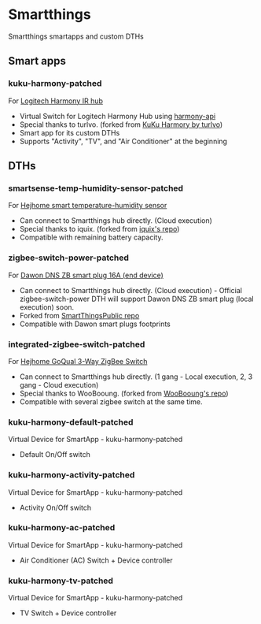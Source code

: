 # Smartthings

Smartthings smartapps and custom DTHs

## Smart apps

### kuku-harmony-patched

For [Logitech Harmony IR hub](https://www.logitech.com/en-us/product/harmony-hub?crid=60)
* Virtual Switch for Logitech Harmony Hub using [harmony-api](https://github.com/maddox/harmony-api)
* Special thanks to turlvo. (forked from [KuKu Harmory by turlvo](https://github.com/turlvo/KuKuHarmony))
* Smart app for its custom DTHs
* Supports "Activity", "TV", and "Air Conditioner" at the beginning

## DTHs

### smartsense-temp-humidity-sensor-patched

For [Hejhome smart temperature-humidity sensor](https://www.hej.life/shop/?idx=27)
* Can connect to Smartthings hub directly. (Cloud execution)
* Special thanks to iquix. (forked from [iquix's repo](https://github.com/iquix/Smartthings/blob/master/devicetypes/iquix/smartsense-temp-humidity-sensor-patched.src/smartsense-temp-humidity-sensor-patched.groovy))
* Compatible with remaining battery capacity.

### zigbee-switch-power-patched

For [Dawon DNS ZB smart plug 16A (end device)](https://pmshop.co.kr/product/detail.html?product_no=111&cate_no=33&display_group=1)
* Can connect to Smartthings hub directly. (Cloud execution) - Official zigbee-switch-power DTH will support Dawon DNS ZB smart plug (local execution) soon.
* Forked from [SmartThingsPublic repo](https://github.com/star114/SmartThingsPublic/blob/master/devicetypes/smartthings/zigbee-switch-power.src/zigbee-switch-power.groovy)
* Compatible with Dawon smart plugs footprints

### integrated-zigbee-switch-patched

For [Hejhome GoQual 3-Way ZigBee Switch](https://www.hej.life/shop/?idx=17)
* Can connect to Smartthings hub directly. (1 gang - Local execution, 2, 3 gang - Cloud execution)
* Special thanks to WooBooung. (forked from [WooBooung's repo](https://github.com/WooBooung/BooungThings/blob/master/devicetypes/woobooung/integrated-zigbee-switch.src/integrated-zigbee-switch.groovy))
* Compatible with several zigbee switch at the same time.

### kuku-harmony-default-patched

Virtual Device for SmartApp - kuku-harmony-patched
* Default On/Off switch

### kuku-harmony-activity-patched

Virtual Device for SmartApp - kuku-harmony-patched
* Activity On/Off switch

### kuku-harmony-ac-patched

Virtual Device for SmartApp - kuku-harmony-patched
* Air Conditioner (AC) Switch + Device controller

### kuku-harmony-tv-patched

Virtual Device for SmartApp - kuku-harmony-patched
* TV Switch + Device controller
